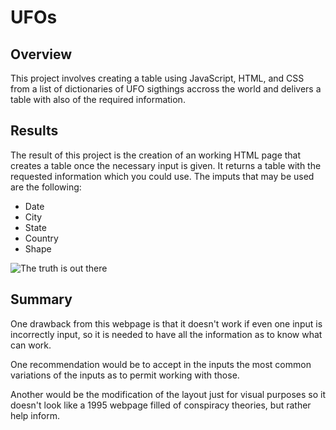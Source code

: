 # UFOs

## Overview

This project involves creating a table using JavaScript, HTML, and CSS from a list of dictionaries of UFO sigthings accross the world and delivers a table with also of the required information. 

## Results

The result of this project is the creation of an working HTML page that creates a table once the necessary input is given. It returns a table with the requested information which you could use. The imputs that may be used are the following:

 - Date
 - City 
 - State
 - Country
 - Shape

 ![The truth is out there](images/screenshot.PNG)

## Summary 

One drawback from this webpage is that it doesn't work if even one input is incorrectly input, so it is needed to have all the information as to know what can work.

One recommendation would be to accept in the inputs the most common variations of the inputs as to permit working with those.

Another would be the modification of the layout just for visual purposes so it doesn't look like a 1995 webpage filled of conspiracy theories, but rather help inform.
